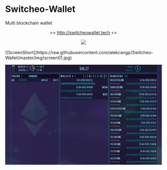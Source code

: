 # Switcheo-Wallet
Multi blockchain wallet
<p align="center">>> <a href="http://switcheowallet.tech">http://switcheowallet.tech</a> <<</p>
<p align="center"><img src="https://img.shields.io/badge/status-online-green.svg"></p>
<p></p>
![ScreenShort](https://raw.githubusercontent.com/alekcangp/Switcheo-Wallet/master/img/screen01.jpg)

![ScreenShort](https://github.com/alekcangp/Switcheo-Wallet/blob/master/img/screen01.jpg?raw=true)

